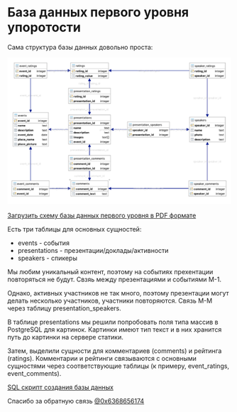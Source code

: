 # База данных первого уровня упоротости

Сама структура базы данных довольно проста:

![Nerdness Level 1 Database scheme](db_scheme_l1.png)

[Загрузить схему базы данных первого уровня в PDF формате](db_scheme_l1.pdf)

Есть три таблицы для основных сущностей: 
  - events - события
  - presentations - презентации/доклады/активности
  - speakers - спикеры

Мы любим уникальный контент, поэтому на событиях прехентации повторяться не будут. Свзяь между презентациями и событиями М-1.

Однако, активных участников не так много, поэтому презентации могут делать несколько участников, участники повторяются. Связь М-М через таблицу presentation_speakers.

В таблице presentations мы решили попробовать поля типа массив в PostgreSQL для картинок. Картинки имеют тип текст и в них хранится путь до картинки на сервере статики.

Затем, выделили сущности для комментариев (comments) и рейтинга (ratings). Комментарии и рейтинги связываются с основными сущностями через соответствующие таблицы (к примеру, event_ratings, event_comments).

[SQL скрипт создания базы данных](create_db_l1.sql)

Спасибо за обратную связь [@0x6368656174](https://github.com/0x6368656174)


